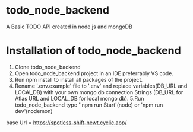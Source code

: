 # todo_node_backend
A Basic TODO API created in node.js and mongoDB

# Installation of todo_node_backend
1. Clone todo_node_backend
2. Open todo_node_backend project in an IDE preferrably VS code.
3. Run npm install to install all packages of the project.
4. Rename '.env.example' file to '.env' and replace variables(DB_URL and LOCAl_DB) 
with your own mongo db connection Strings (DB_URL for Atlas URL  and LOCAL_DB for local mongo db).
5.Run todo_node_backend type ''npm run Start'(node) or 'npm run dev'(nodemon)


base Url = https://spotless-shift-newt.cyclic.app/
